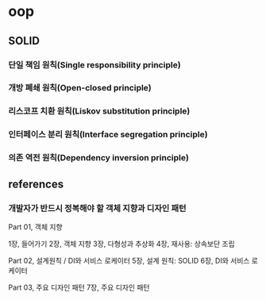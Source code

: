 # oop

## SOLID

### 단일 책임 원칙(Single responsibility principle)

### 개방 폐쇄 원칙(Open-closed principle)

### 리스코프 치환 원칙(Liskov substitution principle)

### 인터페이스 분리 원칙(Interface segregation principle)

### 의존 역전 원칙(Dependency inversion principle)


## references

### 개발자가 반드시 정복해야 할 객체 지향과 디자인 패턴

Part 01, 객체 지향

1장, 들어가기
2장, 객체 지향
3장, 다형성과 추상화
4장, 재사용: 상속보단 조립

Part 02, 설계원칙 / DI와 서비스 로케이터
5장, 설계 원칙: SOLID
6장, DI와 서비스 로케이터

Part 03, 주요 디자인 패턴
7장, 주요 디자인 패턴

